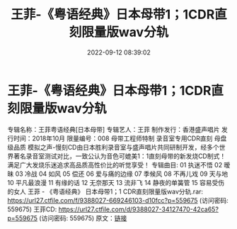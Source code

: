﻿---
title: 王菲-《粤语经典》日本母带1；1CDR直刻限量版wav分轨
date: 2022-09-12 08:39:02
categories: WAV车载音乐、镜像
tags: 华语中文
---
# 王菲-《粤语经典》日本母带1；1CDR直刻限量版wav分轨

专辑名称：王菲粤语经典[日本母带]
专辑艺人：王菲
制作发行：香港盛声唱片
发行时间：2018年10月
限量编号：008
母带工程师特制 录音室专用CDR直刻 母盘级品质
模拟之声-慢刻CD由日本胜利录音室与盛声唱片共同研制开发，经多个世界著名录音室测试对比，一致公认为音色可媲美1：1直刻母带的新发烧CD制式！满足广大发烧乐迷追求高品质高性价比的听觉享受！
专辑曲目:
01 执迷不悟
02 暧昧
03 冷战
04 如风
05 偿还
06 爱与痛的边缘
07 季候风
08 不再儿戏
09 天与地
10 平凡最浪漫
11 有缘的话
12 无奈那天
13 流非飞
14 静夜的单簧管
15 容易受伤的女人
王菲 - 《粤语经典》 日本母带1；1 CDR直刻限量版wav分轨.rar:
https://url27.ctfile.com/f/9388027-669246103-d10fcc?p=559675
(访问密码: 559675)
王菲CD: https://url27.ctfile.com/d/9388027-34127470-42ca65?p=559675
(访问密码: 559675)
原文：[链接](https://blog.sina.com.cn/s/blog_1647c7e7601030zd5.html)